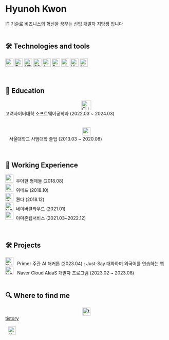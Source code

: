 # Hyunoh Kwon 
IT 기술로 비즈니스의 혁신을 꿈꾸는 신입 개발자 지망생 입니다<br><br>



## 🛠  Technologies and tools

<a name="learning-now"></a>

<img src="https://img.shields.io/badge/JavaScript-282C34?logo=javascript&logoColor=F7DF1E" alt="JavaScript logo" title="JavaScript" height="25" />&nbsp;<img src="https://img.shields.io/badge/TypeScript-282C34?logo=typescript&logoColor=3178C6" alt="TypeScript logo" title="TypeScript" height="25" />&nbsp;<img src="https://img.shields.io/badge/HTML5-282C34?logo=html5&logoColor=E34F26" alt="HTML5 logo" title="HTML5" height="25" />&nbsp;<img src="https://img.shields.io/badge/CSS3-282C34?logo=css3&logoColor=1572B6" alt="CSS3 logo" title="CSS3" height="25" />&nbsp;<img src="https://img.shields.io/badge/Android-282C34?logo=android&logoColor=3DDC84" alt="Android logo" title="Android" height="25" />&nbsp;<img src="https://img.shields.io/badge/React Native-282C34?logo=react&logoColor=61DAFB" alt="React Native logo" title="React Native" height="25" />&nbsp;<img src="https://img.shields.io/badge/git-282C34?logo=git&logoColor=F05032" alt="git logo" title="git" height="25" />&nbsp;<img src="https://img.shields.io/badge/VS%20Code-282C34?logo=visual-studio-code&logoColor=007ACC" alt="Visual Studio Code logo" title="Visual Studio Code" height="25" />&nbsp;<img src="https://img.shields.io/badge/Node.js-282C34?logo=node.js&logoColor=339933" alt="Node.js logo" title="Node.js" height="25" />


<a name="learning-next"></a>

<br>

## 📖  Education

<img src="https://i.ibb.co/6BWMJxB/CUK.png" alt="CUK" border="0" height="30" style="display: block; margin: auto;" > 고려사이버대학 소프트웨어공학과 (2022.03 ~ 2024.03)
&nbsp;
<br><br>
&nbsp;&nbsp;&nbsp;&nbsp;&nbsp;&nbsp;<img src="https://i.ibb.co/64R40W3/snu.png" alt="snu" border="0" height="25" style="display: block; margin: auto;" > &nbsp;&nbsp; 서울대학교 사범대학 졸업 (2013.03 ~ 2020.08)


<br>

## 👾  Working Experience

<img src="https://i.ibb.co/TBYYZdm/woowa-bros.png" alt="woowa-bros" border="0" height="25" width="25"> &nbsp;우아한 형제들 (2018.08)<br>
<img src="https://i.ibb.co/zXGSPR7/wemaf.png" alt="wemaf" border="0" height="25" width="25"> &nbsp;위메프 (2018.10)<br>
<img src="https://i.ibb.co/kG0vR9B/Qanda.jpg" alt="Qanda" border="0" height="25" width="25"> &nbsp;콴다 (2018.12)<br>
<img src="https://i.ibb.co/92tyDNZ/NCP.png" alt="NCP" border="0" height="25" style="object-fit: cover;"> &nbsp;네이버클라우드 (2021.01)<br>
<img src="https://i.ibb.co/0M0yzp6/awslogo.png" alt="awslogo" border="0" height="25" style="object-fit: cover;" > &nbsp;아마존웹서비스 (2021.03~2022.12)<br>

<br>

## 🛠   Projects 

<a href="https://ibb.co/ZB2HxGD"><img src="https://i.ibb.co/ZB2HxGD/Primer.png" alt="Primer" border="0" height="25" style="object-fit: cover;"></a> &nbsp; Primer 주관 AI 해커톤 (2023.04) : Just-Say 대화하며 외국어를 연습하는 앱 <br>
<img src="https://i.ibb.co/92tyDNZ/NCP.png" alt="NCP" border="0" height="25" style="object-fit: cover;"> &nbsp; Naver Cloud AIaaS 개발자 프로그램 (2023.02 ~ 2023.08)<br>
<br>

## 🔍  Where to find me


<a href="https://kwohyuno.tistory.com"><img src="https://i.ibb.co/dPtSQV2/tistory.jpg" alt="tistory" border="0" height="25" style="display: block; margin: auto;"> tistory</a>
<br>
<br>
&nbsp;
[<img src="https://img.shields.io/badge/LinkedIn-282C34?logo=linkedin&logoColor=0077B5" alt="LinkedIn logo" title="LinkedIn" height="25" />](https://www.linkedin.com/in/현오-권-395684188/)

